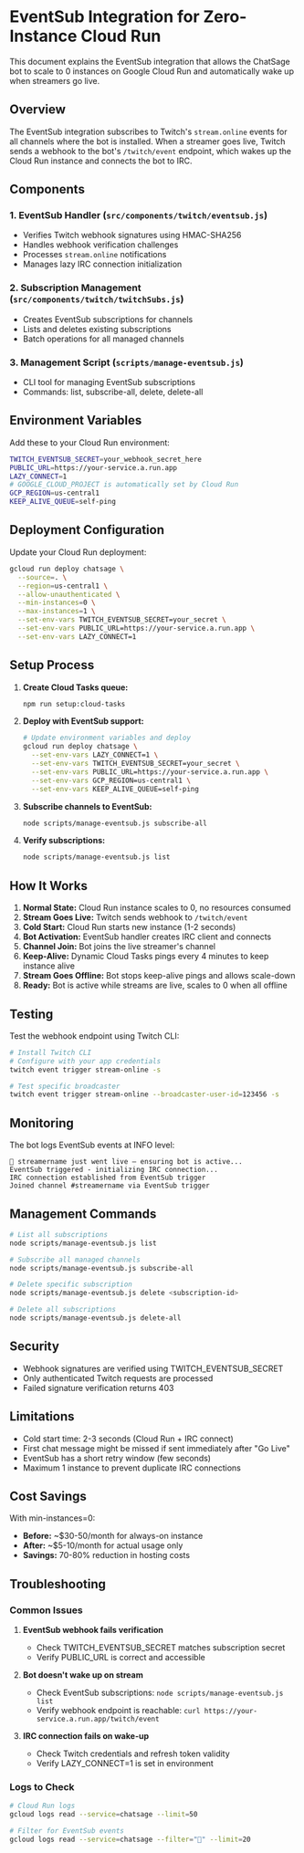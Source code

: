 # EventSub Integration for Zero-Instance Cloud Run

This document explains the EventSub integration that allows the ChatSage bot to scale to 0 instances on Google Cloud Run and automatically wake up when streamers go live.

## Overview

The EventSub integration subscribes to Twitch's `stream.online` events for all channels where the bot is installed. When a streamer goes live, Twitch sends a webhook to the bot's `/twitch/event` endpoint, which wakes up the Cloud Run instance and connects the bot to IRC.

## Components

### 1. EventSub Handler (`src/components/twitch/eventsub.js`)
- Verifies Twitch webhook signatures using HMAC-SHA256
- Handles webhook verification challenges
- Processes `stream.online` notifications
- Manages lazy IRC connection initialization

### 2. Subscription Management (`src/components/twitch/twitchSubs.js`)
- Creates EventSub subscriptions for channels
- Lists and deletes existing subscriptions
- Batch operations for all managed channels

### 3. Management Script (`scripts/manage-eventsub.js`)
- CLI tool for managing EventSub subscriptions
- Commands: list, subscribe-all, delete, delete-all

## Environment Variables

Add these to your Cloud Run environment:

```bash
TWITCH_EVENTSUB_SECRET=your_webhook_secret_here
PUBLIC_URL=https://your-service.a.run.app
LAZY_CONNECT=1
# GOOGLE_CLOUD_PROJECT is automatically set by Cloud Run
GCP_REGION=us-central1
KEEP_ALIVE_QUEUE=self-ping
```

## Deployment Configuration

Update your Cloud Run deployment:

```bash
gcloud run deploy chatsage \
  --source=. \
  --region=us-central1 \
  --allow-unauthenticated \
  --min-instances=0 \
  --max-instances=1 \
  --set-env-vars TWITCH_EVENTSUB_SECRET=your_secret \
  --set-env-vars PUBLIC_URL=https://your-service.a.run.app \
  --set-env-vars LAZY_CONNECT=1
```

## Setup Process

1. **Create Cloud Tasks queue:**
   ```bash
   npm run setup:cloud-tasks
   ```

2. **Deploy with EventSub support:**
   ```bash
   # Update environment variables and deploy
   gcloud run deploy chatsage \
     --set-env-vars LAZY_CONNECT=1 \
     --set-env-vars TWITCH_EVENTSUB_SECRET=your_secret \
     --set-env-vars PUBLIC_URL=https://your-service.a.run.app \
     --set-env-vars GCP_REGION=us-central1 \
     --set-env-vars KEEP_ALIVE_QUEUE=self-ping
   ```

3. **Subscribe channels to EventSub:**
   ```bash
   node scripts/manage-eventsub.js subscribe-all
   ```

4. **Verify subscriptions:**
   ```bash
   node scripts/manage-eventsub.js list
   ```

## How It Works

1. **Normal State:** Cloud Run instance scales to 0, no resources consumed
2. **Stream Goes Live:** Twitch sends webhook to `/twitch/event`
3. **Cold Start:** Cloud Run starts new instance (1-2 seconds)
4. **Bot Activation:** EventSub handler creates IRC client and connects
5. **Channel Join:** Bot joins the live streamer's channel
6. **Keep-Alive:** Dynamic Cloud Tasks pings every 4 minutes to keep instance alive
7. **Stream Goes Offline:** Bot stops keep-alive pings and allows scale-down
8. **Ready:** Bot is active while streams are live, scales to 0 when all offline

## Testing

Test the webhook endpoint using Twitch CLI:

```bash
# Install Twitch CLI
# Configure with your app credentials
twitch event trigger stream-online -s

# Test specific broadcaster
twitch event trigger stream-online --broadcaster-user-id=123456 -s
```

## Monitoring

The bot logs EventSub events at INFO level:

```
📡 streamername just went live — ensuring bot is active...
EventSub triggered - initializing IRC connection...
IRC connection established from EventSub trigger
Joined channel #streamername via EventSub trigger
```

## Management Commands

```bash
# List all subscriptions
node scripts/manage-eventsub.js list

# Subscribe all managed channels
node scripts/manage-eventsub.js subscribe-all

# Delete specific subscription
node scripts/manage-eventsub.js delete <subscription-id>

# Delete all subscriptions
node scripts/manage-eventsub.js delete-all
```

## Security

- Webhook signatures are verified using TWITCH_EVENTSUB_SECRET
- Only authenticated Twitch requests are processed
- Failed signature verification returns 403

## Limitations

- Cold start time: 2-3 seconds (Cloud Run + IRC connect)
- First chat message might be missed if sent immediately after "Go Live"
- EventSub has a short retry window (few seconds)
- Maximum 1 instance to prevent duplicate IRC connections

## Cost Savings

With min-instances=0:
- **Before:** ~$30-50/month for always-on instance
- **After:** ~$5-10/month for actual usage only
- **Savings:** 70-80% reduction in hosting costs

## Troubleshooting

### Common Issues

1. **EventSub webhook fails verification**
   - Check TWITCH_EVENTSUB_SECRET matches subscription secret
   - Verify PUBLIC_URL is correct and accessible

2. **Bot doesn't wake up on stream**
   - Check EventSub subscriptions: `node scripts/manage-eventsub.js list`
   - Verify webhook endpoint is reachable: `curl https://your-service.a.run.app/twitch/event`

3. **IRC connection fails on wake-up**
   - Check Twitch credentials and refresh token validity
   - Verify LAZY_CONNECT=1 is set in environment

### Logs to Check

```bash
# Cloud Run logs
gcloud logs read --service=chatsage --limit=50

# Filter for EventSub events
gcloud logs read --service=chatsage --filter="📡" --limit=20
```